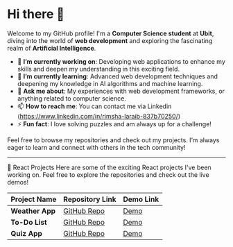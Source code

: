# Hi there 👋

Welcome to my GitHub profile! I'm a **Computer Science student** at **Ubit**, diving into the world of **web development** and exploring the fascinating realm of **Artificial Intelligence**. 

- 🔭 **I’m currently working on**: Developing web applications to enhance my skills and deepen my understanding in this exciting field.
- 🌱 **I’m currently learning**: Advanced web development techniques and deepening my knowledge in AI algorithms and machine learning.
- 💬 **Ask me about**: My experiences with web development frameworks, or anything related to computer science.
- 📫 **How to reach me**: You can contact me via Linkedin (https://www.linkedin.com/in/rimsha-laraib-837b70250/)
- ⚡ **Fun fact**: I love solving puzzles and am always up for a challenge!

Feel free to browse my repositories and check out my projects. I’m always eager to learn and connect with others in the tech community!

---

🚀 React Projects
Here are some of the exciting React projects I've been working on. Feel free to explore the repositories and check out the live demos!

| Project Name     | Repository Link                               | Demo Link                                  |
|------------------|-----------------------------------------------|--------------------------------------------|
| **Weather App**  | [GitHub Repo](https://github.com/Rimsha30laraib/Weather_App.git ) | [Demo](https://fascinating-toffee-197e1a.netlify.app/)|
| **To-Do List**   | [GitHub Repo](https://github.com/Rimsha30laraib/To_Do_App.git) | [Demo](https://66d5ddec61a09e0c0a640e3d--coruscating-florentine-529adc.netlify.app/) |
| **Quiz App**   | [GitHub Repo](https://github.com/Rimsha30laraib/quiz_app.git) | [Demo](https://66ec6ccb2bb4564181cd1f89--jolly-axolotl-9fe63c.netlify.app/) |

